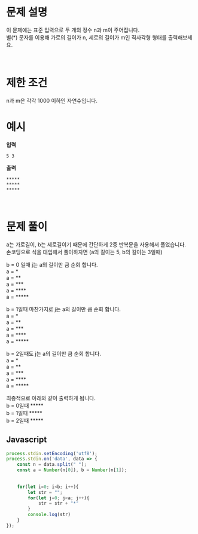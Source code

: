 # 문제 설명

이 문제에는 표준 입력으로 두 개의 정수 n과 m이 주어집니다. <br />
별(\*) 문자를 이용해 가로의 길이가 n, 세로의 길이가 m인 직사각형 형태를 출력해보세요.

<br />

# 제한 조건

n과 m은 각각 1000 이하인 자연수입니다.

# 예시

**입력**

```
5 3
```

**출력**

```
*****
*****
*****
```

<br />

# 문제 풀이

 a는 가로길이, b는 세로길이기 때문에 간단하게 2중 반복문을 사용해서 풀었습니다.  
 손코딩으로 식을 대입해서 풀이하자면 (a의 길이는 5, b의 길이는 3일때)

 
b = 0 일때 j는 a의 길이만 큼 순회 합니다.<br />
a = *<br />
a = **<br />
a = ***<br />
a = ****<br />
a = *****  <br />

b = 1일때 마찬가지로 j는 a의 길이만 큼 순회 합니다.<br />
a = *<br />
a = **<br />
a = ***<br />
a = ****<br />
a = *****  <br />

b = 2일때도 j는 a의 길이만 큼 순회 합니다.<br />
a = *<br />
a = **<br />
a = ***<br />
a = ****<br />
a = *****  <br />

최종적으로 아래와 같이 출력하게 됩니다.<br />
b = 0일때  *****  
b = 1일때  *****  
b = 2일때  *****  

## Javascript

```js
process.stdin.setEncoding('utf8');
process.stdin.on('data', data => {
    const n = data.split(" ");
    const a = Number(n[0]), b = Number(n[1]);
 
 
    for(let i=0; i<b; i++){
        let str = "";
        for(let j=0; j<a; j++){
            str = str + "*"
        }
        console.log(str)
    }
});

```